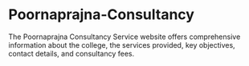 # Poornaprajna-Consultancy
The Poornaprajna Consultancy Service website offers comprehensive information about the college, the services provided, key objectives, contact details, and consultancy fees.




